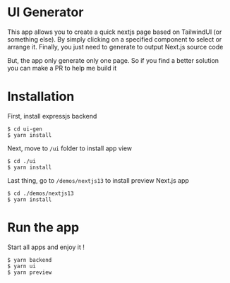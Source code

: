 # UI Generator

This app allows you to create a quick nextjs page based on TailwindUI (or something else). By simply clicking on a specified component to select or arrange it. Finally, you just need to generate to output Next.js source code

But, the app only generate only one page. So if you find a better solution you can make a PR to help me build it

# Installation

First, install expressjs backend

```
$ cd ui-gen
$ yarn install
```

Next, move to `/ui` folder to install app view

```
$ cd ./ui
$ yarn install
```

Last thing, go to `/demos/nextjs13` to install preview Next.js app

```
$ cd ./demos/nextjs13
$ yarn install
```

# Run the app

Start all apps and enjoy it !

```
$ yarn backend
$ yarn ui
$ yarn preview
```
